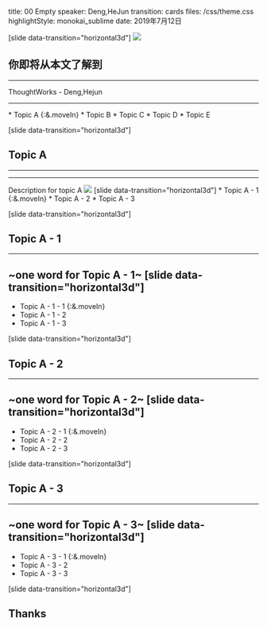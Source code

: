 title: 00 Empty
speaker: Deng,HeJun
transition: cards
files: /css/theme.css
highlightStyle: monokai_sublime
date: 2019年7月12日

[slide data-transition="horizontal3d"]
<img class="full-img" src="/images/car1.jpg"/>
## 你即将从本文了解到
-----
ThoughtWorks - Deng,Hejun
<hr class="main-hr" />
* Topic A {:&.moveIn}
* Topic B
* Topic C
* Topic D
* Topic E



[slide data-transition="horizontal3d"]
## Topic A
-----
<hr class="main-hr" />
<span class="desc">Description for topic A</span>
<img src="/images/car0.jpg"/>
[slide data-transition="horizontal3d"]
* Topic A - 1 {:&.moveIn}
* Topic A - 2
* Topic A - 3



[slide data-transition="horizontal3d"]
## Topic A - 1
-----
<span class="desc">~one word for Topic A - 1~</span>
[slide data-transition="horizontal3d"]
-----
* Topic A - 1 - 1 {:&.moveIn}
* Topic A - 1 - 2
* Topic A - 1 - 3



[slide data-transition="horizontal3d"]
## Topic A - 2
-----
<span class="desc">~one word for Topic A - 2~</span>
[slide data-transition="horizontal3d"]
-----
* Topic A - 2 - 1 {:&.moveIn}
* Topic A - 2 - 2
* Topic A - 2 - 3



[slide data-transition="horizontal3d"]
## Topic A - 3
-----
<span class="desc">~one word for Topic A - 3~</span>
[slide data-transition="horizontal3d"]
-----
* Topic A - 3 - 1 {:&.moveIn}
* Topic A - 3 - 2
* Topic A - 3 - 3



[slide data-transition="horizontal3d"]
## Thanks
